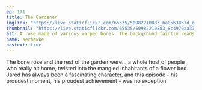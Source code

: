 ```yaml
---
ep: 171
title: The Gardener
imglink: "https://live.staticflickr.com/65535/50982210883_ba0563057d_o.jpg"
thumbnail: "https://live.staticflickr.com/65535/50982210883_8c4979aa37_q.jpg"
alt: A rose made of various warped bones. The background faintly reads the description of the bone rose from the transcript of this episode, in messy cursive.
name: serhawke
hastext: true
---
```

The bone rose and the rest of the garden were... a whole host of people who really hit home, twisted into the mangled inhabitants of a flower bed. Jared has always been a fascinating character, and this episode - his proudest moment, his proudest achievement - was no exception.